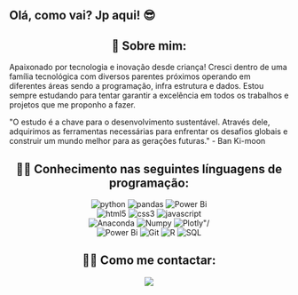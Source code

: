 ## Olá, como vai? Jp aqui! 😎

<div id="body" align= "center">
  
  ## 🚀 Sobre mim: 
  
</div>

Apaixonado por tecnologia e inovação desde criança! Cresci dentro de uma família tecnológica com diversos parentes próximos operando em diferentes áreas sendo a programação, infra estrutura e dados.
Estou sempre estudando para tentar garantir a excelência em todos os trabalhos e projetos que me proponho a fazer. 

"O estudo é a chave para o desenvolvimento sustentável. Através dele, adquirimos as ferramentas necessárias para enfrentar os desafios globais e construir um mundo melhor para as gerações futuras." - Ban Ki-moon

<div id="body" align="center">
  
 ## 👨‍💻 Conhecimento nas seguintes línguagens de programação:
 
</div>

<div id="data-science" align="center">
   <img src="https://img.shields.io/badge/Python-3776AB?style=for-the-badge&logo=python&logoColor=white"  alt="python"/>
   <img src="https://img.shields.io/badge/Pandas-2C2D72?style=for-the-badge&logo=pandas&logoColor=white"  alt="pandas"/>
   <img src="https://img.shields.io/badge/power_bi-F2C811?style=for-the-badge&logo=powerbi&logoColor=black"  alt="Power Bi"/>
</div>
<div id="web" align="center">
   <img src="https://img.shields.io/badge/HTML5-E34F26?style=for-the-badge&logo=html5&logoColor=white"  alt="html5"/>
   <img src="https://img.shields.io/badge/CSS3-1572B6?style=for-the-badge&logo=css3&logoColor=white"  alt="css3"/>
   <img src="https://img.shields.io/badge/JavaScript-323330?style=for-the-badge&logo=javascript&logoColor=F7DF1E"  alt="javascript"/>
</div>
<div id="database" align="center">
   <img src="https://img.shields.io/badge/Anaconda-%2344A833.svg?style=for-the-badge&logo=anaconda&logoColor=white"  alt="Anaconda"/>
   <img src="https://img.shields.io/badge/numpy-%23013243.svg?style=for-the-badge&logo=numpy&logoColor=white"  alt="Numpy"/>
    <img src="https://img.shields.io/badge/Plotly-%233F4F75.svg?style=for-the-badge&logo=plotly&logoColor=white" alt= Plotly"/>
</div>
<div id="database" align="center">
  <img src="https://img.shields.io/badge/power_bi-F2C811?style=for-the-badge&logo=powerbi&logoColor=black"  alt="Power Bi"/>
  <img src="https://img.shields.io/badge/git-%23F05033.svg?style=for-the-badge&logo=git&logoColor=white))https://img.shields.io/badge/git-%23F05033.svg?style=for-the-badge&logo=git&logoColor=white"  alt="Git"/>
  <img src="https://img.shields.io/badge/R-276DC3?style=for-the-badge&logo=r&logoColor=white"  alt="R"/>
  <img src="https://img.shields.io/badge/MySQL-00000F?style=for-the-badge&logo=mysql&logoColor=white"  alt="SQL"/>

<div id="body" align="center">

   ## 👋🏻 Como me contactar: 

   [<img src="https://img.shields.io/badge/LinkedIn-0077B5?style=for-the-badge&logo=linkedin&logoColor=white" />](https://www.linkedin.com/in/joão-pedro-m-81612216a/)
</div>

